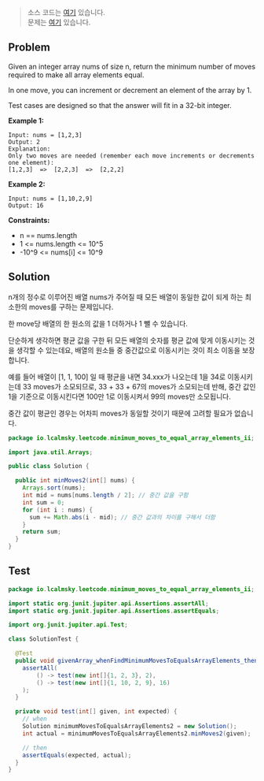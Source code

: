 > 소스 코드는 [여기](https://github.com/lcalmsky/leetcode/blob/master/src/main/java/io/lcalmsky/leetcode/minimum_moves_to_equal_array_elements_ii/Solution.java) 있습니다.  
> 문제는 [여기](https://leetcode.com/problems/minimum-moves-to-equal-array-elements-ii/) 있습니다.

## Problem

Given an integer array nums of size n, return the minimum number of moves required to make all array elements equal.

In one move, you can increment or decrement an element of the array by 1.

Test cases are designed so that the answer will fit in a 32-bit integer.

**Example 1:**
```text
Input: nums = [1,2,3]
Output: 2
Explanation:
Only two moves are needed (remember each move increments or decrements one element):
[1,2,3]  =>  [2,2,3]  =>  [2,2,2]
```

**Example 2:**
```text
Input: nums = [1,10,2,9]
Output: 16
```

**Constraints:**

* n == nums.length
* 1 <= nums.length <= 10^5
* -10^9 <= nums[i] <= 10^9

## Solution

n개의 정수로 이루어진 배열 nums가 주어질 때 모든 배열이 동일한 값이 되게 하는 최소한의 moves를 구하는 문제입니다.

한 move당 배열의 한 원소의 값을 1 더하거나 1 뺄 수 있습니다.

단순하게 생각하면 평균 값을 구한 뒤 모든 배열의 숫자를 평균 값에 맞게 이동시키는 것을 생각할 수 있는데요, 배열의 원소들 중 중간값으로 이동시키는 것이 최소 이동을 보장합니다.

예를 들어 배열이 [1, 1, 100] 일 때 평균을 내면 34.xxx가 나오는데 1을 34로 이동시키는데 33 moves가 소모되므로, 33 + 33 + 67의 moves가 소모되는데 반해, 중간 값인 1을 기준으로 이동시킨다면 100만 1로 이동시켜서 99의 moves만 소모됩니다.

중간 값이 평균인 경우는 어차피 moves가 동일할 것이기 때문에 고려할 필요가 없습니다.

```java
package io.lcalmsky.leetcode.minimum_moves_to_equal_array_elements_ii;

import java.util.Arrays;

public class Solution {

  public int minMoves2(int[] nums) {
    Arrays.sort(nums);
    int mid = nums[nums.length / 2]; // 중간 값을 구함
    int sum = 0;
    for (int i : nums) {
      sum += Math.abs(i - mid); // 중간 값과의 차이를 구해서 더함
    }
    return sum;
  }
}
```

## Test

```java
package io.lcalmsky.leetcode.minimum_moves_to_equal_array_elements_ii;

import static org.junit.jupiter.api.Assertions.assertAll;
import static org.junit.jupiter.api.Assertions.assertEquals;

import org.junit.jupiter.api.Test;

class SolutionTest {

  @Test
  public void givenArray_whenFindMinimumMovesToEqualsArrayElements_thenCorrect() {
    assertAll(
        () -> test(new int[]{1, 2, 3}, 2),
        () -> test(new int[]{1, 10, 2, 9}, 16)
    );
  }

  private void test(int[] given, int expected) {
    // when
    Solution minimumMovesToEqualsArrayElements2 = new Solution();
    int actual = minimumMovesToEqualsArrayElements2.minMoves2(given);

    // then
    assertEquals(expected, actual);
  }
}
```